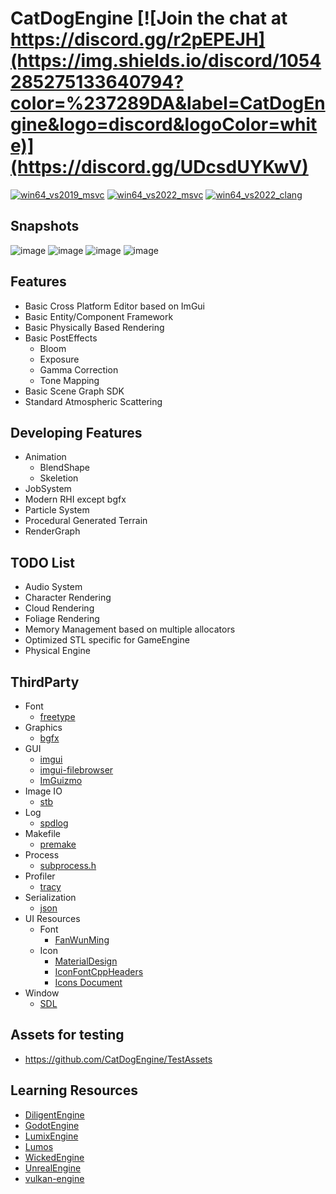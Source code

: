 # CatDogEngine [![Join the chat at https://discord.gg/r2pEPEJH](https://img.shields.io/discord/1054285275133640794?color=%237289DA&label=CatDogEngine&logo=discord&logoColor=white)](https://discord.gg/UDcsdUYKwV)

[![win64_vs2019_msvc](https://github.com/CatDogEngine/CatDogEngine/actions/workflows/win64_vs2019_msvc.yml/badge.svg?branch=main)](https://github.com/CatDogEngine/CatDogEngine/actions/workflows/win64_vs2019_msvc.yml)
[![win64_vs2022_msvc](https://github.com/CatDogEngine/CatDogEngine/actions/workflows/win64_vs2022_msvc.yml/badge.svg?branch=main)](https://github.com/CatDogEngine/CatDogEngine/actions/workflows/win64_vs2022_msvc.yml)
[![win64_vs2022_clang](https://github.com/CatDogEngine/CatDogEngine/actions/workflows/win64_vs2022_clang.yml/badge.svg?branch=main)](https://github.com/CatDogEngine/CatDogEngine/actions/workflows/win64_vs2022_clang.yml)

## Snapshots
![image](https://github.com/CatDogEngine/CatDogEngine/assets/75730859/bdeb4f25-fe78-4aca-92ca-8cd39022e194)
![image](https://github.com/CatDogEngine/CatDogEngine/assets/75730859/3da2895f-cbd5-4617-860d-3471bfab8c6f)
![image](https://github.com/CatDogEngine/CatDogEngine/assets/75730859/22da0826-baaa-47e2-b1b2-e49954345fbe)
![image](https://github.com/CatDogEngine/CatDogEngine/assets/75730859/6a383b35-a1cd-45fd-98bb-a1d14709cc3e)

## Features

* Basic Cross Platform Editor based on ImGui
* Basic Entity/Component Framework
* Basic Physically Based Rendering
* Basic PostEffects
   * Bloom
   * Exposure
   * Gamma Correction
   * Tone Mapping
* Basic Scene Graph SDK
* Standard Atmospheric Scattering

## Developing Features

* Animation
  * BlendShape 
  * Skeletion
* JobSystem
* Modern RHI except bgfx
* Particle System
* Procedural Generated Terrain
* RenderGraph

## TODO List

* Audio System
* Character Rendering
* Cloud Rendering
* Foliage Rendering
* Memory Management based on multiple allocators
* Optimized STL specific for GameEngine
* Physical Engine

## ThirdParty

* Font
  * [freetype](https://github.com/freetype/freetype)
* Graphics
  * [bgfx](https://github.com/bkaradzic/bgfx)
* GUI
  * [imgui](https://github.com/ocornut/imgui)
  * [imgui-filebrowser](https://github.com/AirGuanZ/imgui-filebrowser)
  * [ImGuizmo](https://github.com/CedricGuillemet/ImGuizmo)
* Image IO
  * [stb](https://github.com/nothings/stb)
* Log
  * [spdlog](https://github.com/gabime/spdlog)
* Makefile
  * [premake](https://github.com/premake/premake-core)
* Process
  * [subprocess.h](https://github.com/sheredom/subprocess.h)
* Profiler
  * [tracy](https://github.com/wolfpld/tracy)
* Serialization
  * [json](https://github.com/nlohmann/json)
* UI Resources
  * Font
    * [FanWunMing](https://github.com/ayaka14732/FanWunMing)
  * Icon
    * [MaterialDesign](https://github.com/Templarian/MaterialDesign)
    * [IconFontCppHeaders](https://github.com/juliettef/IconFontCppHeaders)
    * [Icons Document](https://pictogrammers.com/library/mdi/)
* Window
  * [SDL](https://github.com/libsdl-org/SDL)

## Assets for testing

* https://github.com/CatDogEngine/TestAssets

## Learning Resources

* [DiligentEngine](https://github.com/DiligentGraphics/DiligentEngine)
* [GodotEngine](https://github.com/godotengine/godot)
* [LumixEngine](https://github.com/nem0/LumixEngine)
* [Lumos](https://github.com/jmorton06/Lumos)
* [WickedEngine](https://github.com/turanszkij/WickedEngine)
* [UnrealEngine](https://github.com/EpicGames/UnrealEngine)
* [vulkan-engine](https://github.com/Division/vulkan-engine)
